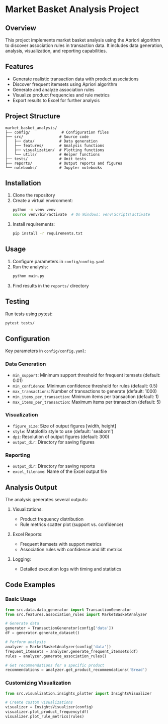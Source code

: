 # Market Basket Analysis Project

## Overview
This project implements market basket analysis using the Apriori algorithm to discover association rules in transaction data. It includes data generation, analysis, visualization, and reporting capabilities.

## Features
- Generate realistic transaction data with product associations
- Discover frequent itemsets using Apriori algorithm
- Generate and analyze association rules
- Visualize product frequencies and rule metrics
- Export results to Excel for further analysis

## Project Structure
```
market_basket_analysis/
├── config/              # Configuration files
├── src/                # Source code
│   ├── data/           # Data generation
│   ├── features/       # Analysis functions
│   ├── visualization/  # Plotting functions
│   └── utils/          # Helper functions
├── tests/              # Unit tests
├── reports/            # Output reports and figures
└── notebooks/          # Jupyter notebooks
```

## Installation
1. Clone the repository
2. Create a virtual environment:
   ```bash
   python -m venv venv
   source venv/bin/activate  # On Windows: venv\Scripts\activate
   ```
3. Install requirements:
   ```bash
   pip install -r requirements.txt
   ```

## Usage
1. Configure parameters in `config/config.yaml`
2. Run the analysis:
   ```bash
   python main.py
   ```
3. Find results in the `reports/` directory

## Testing
Run tests using pytest:
```bash
pytest tests/
```

## Configuration
Key parameters in `config/config.yaml`:

### Data Generation
- `min_support`: Minimum support threshold for frequent itemsets (default: 0.01)
- `min_confidence`: Minimum confidence threshold for rules (default: 0.5)
- `max_transactions`: Number of transactions to generate (default: 1000)
- `min_items_per_transaction`: Minimum items per transaction (default: 1)
- `max_items_per_transaction`: Maximum items per transaction (default: 5)

### Visualization
- `figure_size`: Size of output figures [width, height]
- `style`: Matplotlib style to use (default: 'seaborn')
- `dpi`: Resolution of output figures (default: 300)
- `output_dir`: Directory for saving figures

### Reporting
- `output_dir`: Directory for saving reports
- `excel_filename`: Name of the Excel output file

## Analysis Output
The analysis generates several outputs:

1. Visualizations:
   - Product frequency distribution
   - Rule metrics scatter plot (support vs. confidence)

2. Excel Reports:
   - Frequent itemsets with support metrics
   - Association rules with confidence and lift metrics

3. Logging:
   - Detailed execution logs with timing and statistics

## Code Examples

### Basic Usage
```python
from src.data.data_generator import TransactionGenerator
from src.features.association_rules import MarketBasketAnalyzer

# Generate data
generator = TransactionGenerator(config['data'])
df = generator.generate_dataset()

# Perform analysis
analyzer = MarketBasketAnalyzer(config['data'])
frequent_itemsets = analyzer.generate_frequent_itemsets(df)
rules = analyzer.generate_association_rules()

# Get recommendations for a specific product
recommendations = analyzer.get_product_recommendations('Bread')
```

### Customizing Visualization
```python
from src.visualization.insights_plotter import InsightsVisualizer

# Create custom visualizations
visualizer = InsightsVisualizer(config)
visualizer.plot_product_frequency(df)
visualizer.plot_rule_metrics(rules)
```